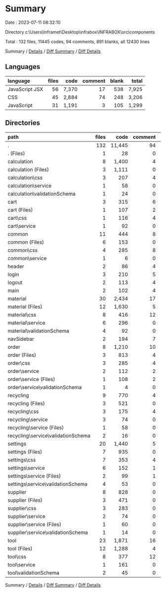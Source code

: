# Summary

Date : 2023-07-11 08:32:10

Directory c:\\Users\\Inframet\\Desktop\\infrabox\\INFRABOX\\src\\components

Total : 132 files, 11445 codes, 94 comments, 891 blanks, all 12430 lines

Summary / [Details](details.md) / [Diff Summary](diff.md) / [Diff Details](diff-details.md)

## Languages

| language       | files |  code | comment | blank | total |
| :------------- | ----: | ----: | ------: | ----: | ----: |
| JavaScript JSX |    56 | 7,370 |      17 |   538 | 7,925 |
| CSS            |    45 | 2,884 |      74 |   248 | 3,206 |
| JavaScript     |    31 | 1,191 |       3 |   105 | 1,299 |

## Directories

| path                                 | files |   code | comment | blank |  total |
| :----------------------------------- | ----: | -----: | ------: | ----: | -----: |
| .                                    |   132 | 11,445 |      94 |   891 | 12,430 |
| . (Files)                            |     1 |     28 |       0 |     4 |     32 |
| calculation                          |     8 |  1,400 |       4 |    79 |  1,483 |
| calculation (Files)                  |     3 |  1,111 |       0 |    53 |  1,164 |
| calculation\\css                     |     3 |    207 |       4 |    20 |    231 |
| calculation\\service                 |     1 |     58 |       0 |     4 |     62 |
| calculation\\validationSchema        |     1 |     24 |       0 |     2 |     26 |
| cart                                 |     3 |    315 |       6 |    43 |    364 |
| cart (Files)                         |     1 |    107 |       2 |    14 |    123 |
| cart\\css                            |     1 |    116 |       4 |     7 |    127 |
| cart\\service                        |     1 |     92 |       0 |    22 |    114 |
| common                               |    11 |    444 |       8 |    35 |    487 |
| common (Files)                       |     6 |    153 |       0 |    21 |    174 |
| common\\css                          |     4 |    285 |       8 |    12 |    305 |
| common\\service                      |     1 |      6 |       0 |     2 |      8 |
| header                               |     2 |     86 |       4 |     8 |     98 |
| login                                |     3 |    210 |       5 |    12 |    227 |
| logout                               |     2 |    113 |       4 |     7 |    124 |
| main                                 |     2 |    102 |       4 |     7 |    113 |
| material                             |    30 |  2,434 |      17 |   212 |  2,663 |
| material (Files)                     |    12 |  1,630 |       5 |   144 |  1,779 |
| material\\css                        |     8 |    416 |      12 |    45 |    473 |
| material\\service                    |     6 |    296 |       0 |    14 |    310 |
| material\\validationSchema           |     4 |     92 |       0 |     9 |    101 |
| navSidebar                           |     2 |    194 |       7 |    17 |    218 |
| order                                |     8 |  1,210 |      10 |    84 |  1,304 |
| order (Files)                        |     3 |    813 |       4 |    55 |    872 |
| order\\css                           |     3 |    285 |       4 |    23 |    312 |
| order\\service                       |     2 |    112 |       2 |     6 |    120 |
| order\\service (Files)               |     1 |    108 |       2 |     4 |    114 |
| order\\service\\validationSchema     |     1 |      4 |       0 |     2 |      6 |
| recycling                            |     9 |    770 |       4 |    70 |    844 |
| recycling (Files)                    |     3 |    521 |       0 |    41 |    562 |
| recycling\\css                       |     3 |    175 |       4 |    21 |    200 |
| recycling\\service                   |     3 |     74 |       0 |     8 |     82 |
| recycling\\service (Files)           |     1 |     58 |       0 |     4 |     62 |
| recycling\\service\\validationSchema |     2 |     16 |       0 |     4 |     20 |
| settings                             |    20 |  1,440 |       5 |   101 |  1,546 |
| settings (Files)                     |     7 |    935 |       0 |    54 |    989 |
| settings\\css                        |     7 |    353 |       4 |    30 |    387 |
| settings\\service                    |     6 |    152 |       1 |    17 |    170 |
| settings\\service (Files)            |     2 |     99 |       1 |     9 |    109 |
| settings\\service\\validationSchema  |     4 |     53 |       0 |     8 |     61 |
| supplier                             |     8 |    828 |       0 |    51 |    879 |
| supplier (Files)                     |     3 |    471 |       0 |    22 |    493 |
| supplier\\css                        |     3 |    283 |       0 |    23 |    306 |
| supplier\\service                    |     2 |     74 |       0 |     6 |     80 |
| supplier\\service (Files)            |     1 |     60 |       0 |     4 |     64 |
| supplier\\service\\validationSchema  |     1 |     14 |       0 |     2 |     16 |
| tool                                 |    23 |  1,871 |      16 |   161 |  2,048 |
| tool (Files)                         |    12 |  1,288 |       4 |   108 |  1,400 |
| tool\\css                            |     8 |    377 |      12 |    40 |    429 |
| tool\\service                        |     1 |    161 |       0 |     8 |    169 |
| tool\\validationSchema               |     2 |     45 |       0 |     5 |     50 |

Summary / [Details](details.md) / [Diff Summary](diff.md) / [Diff Details](diff-details.md)
